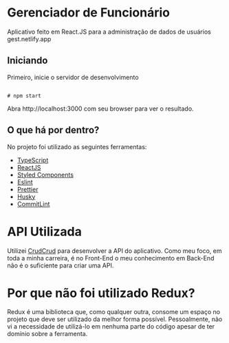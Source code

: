 # Gerenciador de Funcionário
Aplicativo feito em React.JS para a administração de dados de usuários
gest.netlify.app
## Iniciando
Primeiro, inicie o servidor de desenvolvimento


```

# npm start

```

Abra http://localhost:3000 com seu browser para ver o resultado.

## O que há por dentro?

No projeto foi utilizado as seguintes ferramentas: 

- [TypeScript](https://www.typescriptlang.org/)
- [ReactJS](https://reactjs.org/)
- [Styled Components](https://styled-components.com/)
- [Eslint](https://eslint.org/)
- [Prettier](https://prettier.io/)
- [Husky](https://github.com/typicode/husky)
- [CommitLint](https://commitlint.js.org/#/)

# API Utilizada
Utilizei [CrudCrud](https://crudcrud.com/) para desenvolver a API do aplicativo. Como meu foco, em toda a minha carreira, é no Front-End o meu conhecimento em Back-End não é o suficiente para criar uma API.

# Por que não foi utilizado Redux?
Redux é uma biblioteca que, como qualquer outra, consome um espaço no projeto que deve ser utilizado da melhor forma possível. Pessoalmente, não vi a necessidade de utilizá-lo em nenhuma parte do código apesar de ter domínio sobre a ferramenta.
